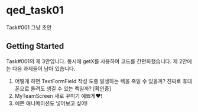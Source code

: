 # qed_task01

Task#001 그냥 초안

## Getting Started

 Task#001의 제 3안입니다. 동시에 getX를 사용하여 코드를 간편화했습니다. 제 2안에는 다음 과제들이 남아 있습니다.
 
  1. 어떻게 하면 TextFormField 작성 도중 발생하는 렉을 죽일 수 있을까? 진짜로 휴대폰으로 돌려도 생길 수 있는 렉일까? [확인중]
  2. MyTeamScreen 새로 꾸미기 예쁘게♥!
  3. 예쁜 애니메이션도 넣어보고 싶어!
